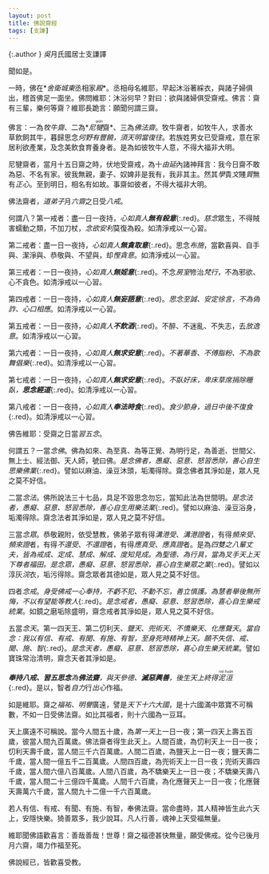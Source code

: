 ```yaml
---
layout: post
title: 佛說齋經
tags: [支謙]
---
```


{:.author }
<dfn title="东吴（222年—280年）。">吳</dfn>月氏國居士支謙譯

聞如是。

一時，佛在*<dfn title="古印度拘萨罗国都城。亦名舍婆提。">舍衛城</dfn>*東*丞相家<dfn title="高大房屋的通称。">殿</dfn>*。丞相母名維耶，早起沐浴著綵衣，與諸子婦俱出，稽首佛足一面坐。佛問維耶：沐浴何早？對曰：欲與諸婦俱受齋戒。佛言：齋有三輩，樂何等齋？維耶長跪言：願聞何謂三齋。

佛言：一為*牧牛齋*、二為*<dfn title="是外道总名。">尼<ruby>犍<rt>qián</rt></ruby></dfn>齋*、三為*佛法齋*。牧牛齋者，如牧牛人，求善水草飲飼其牛，暮歸思念*何野有豐饒，須天明當復往*。若族姓男女已受齋戒，意在家居利欲產業，及念美飲食育養身者。是為如彼牧牛人意，不得大福非大明。

尼犍齋者，當月十五日齋之時，伏地受齋戒，為十<dfn title="由旬。">由延</dfn>內諸神拜言：我今日齋不敢為惡、不名有家。彼我無親，妻子、奴婢非是我有，我非其主。然其*學*貴*文*賤*質*無有*正心*。至到明日，相名有如故。事齋如彼者，不得大福非大明。

佛法齋者，*道弟子*月<dfn title="每月之八日、十四日、十五日、二十三日、二十九日、三十日。">六齋</dfn>之日受*八戒*。

何謂八？第一戒者：盡一日一夜持，*心如真人<b>無有殺意</b>*{:.red}。*慈念*眾生，不得賊害蠕動之類，不加刀杖，*念欲安利*莫復為殺。如清淨戒以一心習。

第二戒者：盡一日一夜持，*心如真人<b>無貪取意</b>*{:.red}。思念*布施*，當歡喜與、自手與、潔淨與、恭敬與、不望與，却*慳貪意*。如清淨戒以一心習。

第三戒者：一日一夜持，*心如真人<b>無婬意</b>*{:.red}。不念*房室*修治*梵行*，不為邪欲、心不貪色。如清淨戒以一心習。

第四戒者：一日一夜持，*心如真人<b>無妄語意</b>*{:.red}。*思念至誠、安定徐言，不為偽詐、心口相應*。如清淨戒以一心習。

第五戒者：一日一夜持，*心如真人<b>不飲酒</b>*{:.red}。不醉、不迷亂、不失志，去*放逸意*。如清淨戒以一心習。

第六戒者：一日一夜持，*心如真人<b>無求安意</b>*{:.red}。*不著華香、不傅脂粉、不為歌舞倡樂*{:.red}。如清淨戒以一心習。

第七戒者：一日一夜持，*心如真人<b>無求安意</b>*{:.red}。*不臥好床，卑床草席捐除睡臥，<b>思念經道</b>*{:.red}。如清淨戒以一心習。

第八戒者：一日一夜持，*心如真人<b>奉法時食</b>*{:.red}。*食少節身，過日中後不復食*{:.red}。如清淨戒以一心習。

佛告維耶：受齋之日當*習五念*。

何謂五？一當*念佛*。佛為如來、為至真、為等正覺、為明行足，為善逝、世間父、無上士、經法御、天人師，號曰佛。*是念佛者，愚癡、惡意、怒習悉除，善心自生思樂佛業*{:.red}。譬如以麻油、澡豆沐頭，垢濁得除。齋念佛者其淨如是，眾人見之莫不好信。

二當*念法*。佛所說法三十七品，具足不毀思念勿忘，當知此法為世間明。*是念法者，愚癡、惡意、怒習悉除，善心自生用樂法業*{:.red}。譬如以麻油、澡豆浴身，垢濁得除。齋念法者其淨如是，眾人見之莫不好信。

三當*念眾*。恭敬親附，依受慧教，佛弟子眾有得*溝港受*、*溝港證*者，有得*頻來受*、*頻來證*者，有得*不還受*、*不還證*者，有得*應真受*、*應真證*者。是為*四雙之八輩丈夫，皆為戒成、定成、慧成、解成、度知見成。為聖德、為行具，當為叉手天上天下尊者福田。是念眾，愚癡、惡意、怒習悉除，喜心自生樂眾之業*{:.red}。譬如以淳灰<dfn title="洗涤。">浣</dfn>衣，垢污得除。齋念眾者其德如是，眾人見之莫不好信。

四者*念戒*。*身受佛戒一心奉持，不虧不犯、不動不忘，善立慎護。為慧者舉後無所悔，不以有望能等教人*{:.red}。*是念戒者，愚癡、惡意、怒習悉除，喜心自生樂戒統業*。如鏡之磨垢除盛明，齋念戒者其淨如是，眾人見之莫不好信。

五當*念天*。第一四天王、第二忉利天、<dfn title="夜摩天。">鹽天</dfn>、<dfn title="兜率天。">兜術天</dfn>、<dfn title="化乐天。">不憍樂天</dfn>、<dfn title="他化自在天。">化應聲天</dfn>。*當自念：我以有信、有戒、有聞、有施、有智，至身死時精神上天。願不失信、戒、聞、施、智*{:.red}。*是念天者，愚癡、惡意、怒習悉除，喜心自生樂天統業*。譬如寶珠常治清明，齋念天者其淨如是。

*<b>奉持八戒、習五思念</b>為<b>佛法齋</b>，與天參德、<b>滅惡興善</b>，後生天上終得<dfn title="涅槃。"><ruby>泥<rt>niè</rt>洹<rt>huán</rt></ruby></dfn>*{:.red}。是以，智者*自力*行*出心*作福。

如是維耶。齋之*福祐、明譽*廣遠，譬是*天下十六大國*，是十六國滿中眾寶不可稱數，不如一日受佛法齋。如比其福者，則十六國為一豆耳。

天上廣遠不可稱說。當今人間五十歲，為<dfn title="四天王天。">第一天</dfn>上一日一夜；第一四天上壽五百歲，彼當人間九百萬歲。佛法齋者得生此天上。人間百歲，為忉利天上一日一夜；忉利天壽千歲，當人間三千六百萬歲。人間二百歲，為鹽天上一日一夜；鹽天壽二千歲，當人間一億五千二百萬歲。人間四百歲，為兜術天上一日一夜；兜術天壽四千歲，當人間六億八百萬歲。人間八百歲，為不驕樂天上一日一夜；不驕樂天壽八千歲，當人間二十三億四千萬歲。人間千六百歲，為化應聲天上一日一夜；化應聲天壽萬六千歲，當人間九十二億一千六百萬歲。

若人有信、有戒、有聞、有施、有智，奉佛法齋。當命盡時，其人精神皆生此六天上，安隱快樂。猗善眾多，我少說耳。凡人行善，魂神上天受福無量。

維耶聞佛語歡喜言：善哉善哉！世尊！齋之福德甚快無量，願受佛戒。從今已後月月六齋，竭力作福至死。

佛說經已，皆歡喜受教。
